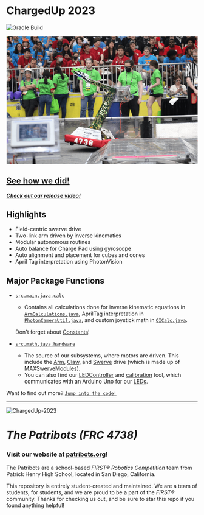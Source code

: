 # ChargedUp 2023
![Gradle Build](https://img.shields.io/github/actions/workflow/status/Patribots4738/ChargedUp2023/gradle.yml?label=Gradle%20Build&logo=Gradle)


![Robot Image](images/Jerome.gif)

## [See how we did!](https://www.statbotics.io/team/4738)

***[Check out our release video!](https://www.youtube.com/watch?v=b3fmnyfDZ1o)***

## Highlights
  - Field-centric swerve drive 
  - Two-link arm driven by inverse kinematics
  - Modular autonomous routines
  - Auto balance for Charge Pad using gyroscope
  - Auto alignment and placement for cubes and cones
  - April Tag interpretation using PhotonVision

## Major Package Functions

  - [`src.main.java.calc`](src/main/java/calc)

    - Contains all calculations done for inverse kinematic equations in [`ArmCalculations.java`](src/main/java/calc/ArmCalculations.java), AprilTag interpretation in [`PhotonCameraUtil.java`](src/main/java/calc/PhotonCameraUtil.java), and custom joystick math in [`OICalc.java`](src/main/java/calc/OICalc.java).
    
    Don't forget about [Constants](src/main/java/calc/Constants.java)!

  - [`src.math.java.hardware`](src/main/java/hardware)
	
    - The source of our subsystems, where motors are driven. This include the [Arm](src/main/java/hardware/Arm.java), [Claw](src/main/java/hardware/Claw.java), and [Swerve](src/main/java/hardware/Swerve.java) drive (which is made up of [MAXSwerveModules](src/main/java/hardware/MAXSwerveModule.java)).
    - You can also find our [LEDController](src/main/java/hardware/LEDController/LEDController.ino) and [calibration](src/main/java/hardware/LEDCallibration/LEDCallibration.ino) tool, which communicates with an Arduino Uno for our [LEDs](src/main/java/hardware/LEDController/LEDController.ino).

Want to find out more?
[`Jump into the code!`](src/main/java/)

____

![ChargedUp-2023](https://upload.wikimedia.org/wikipedia/en/thumb/b/b7/Charged_Up_Logo.svg/220px-Charged_Up_Logo.svg.png)

# _**The Patribots (FRC 4738)**_
### Visit our website at [patribots.org](https://www.patribots.org)!

The Patribots are a school-based _FIRST&reg; Robotics Competition_ team from Patrick Henry High School, located in San Diego, California. 

This repository is entirely student-created and maintained.
We are a team of students, for students, and we are proud to be a part of the _FIRST&reg;_ community.
Thanks for checking us out, and be sure to star this repo if you found anything helpful!
